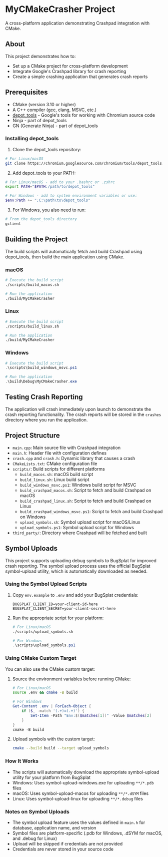 # MyCMakeCrasher Project

A cross-platform application demonstrating Crashpad integration with CMake.

## About

This project demonstrates how to:
- Set up a CMake project for cross-platform development
- Integrate Google's Crashpad library for crash reporting
- Create a simple crashing application that generates crash reports

## Prerequisites

- CMake (version 3.10 or higher)
- A C++ compiler (gcc, clang, MSVC, etc.)
- [depot_tools](https://commondatastorage.googleapis.com/chrome-infra-docs/flat/depot_tools/docs/html/depot_tools_tutorial.html#_setting_up) - Google's tools for working with Chromium source code
- Ninja - part of depot_tools
- GN (Generate Ninja) - part of depot_tools

### Installing depot_tools

1. Clone the depot_tools repository:

```bash
# For Linux/macOS
git clone https://chromium.googlesource.com/chromium/tools/depot_tools.git
```

2. Add depot_tools to your PATH:

```bash
# For Linux/macOS - add to your .bashrc or .zshrc
export PATH="$PATH:/path/to/depot_tools"
```

```powershell
# For Windows - add to system environment variables or use:
$env:Path += ";C:\path\to\depot_tools"
```

3. For Windows, you also need to run:

```powershell
# From the depot_tools directory
gclient
```

## Building the Project

The build scripts will automatically fetch and build Crashpad using depot_tools, then build the main application using CMake.

### macOS

```bash
# Execute the build script
./scripts/build_macos.sh

# Run the application
./build/MyCMakeCrasher
```

### Linux

```bash
# Execute the build script
./scripts/build_linux.sh

# Run the application
./build/MyCMakeCrasher
```

### Windows

```powershell
# Execute the build script
.\scripts\build_windows_msvc.ps1

# Run the application
.\build\Debug\MyCMakeCrasher.exe
```

## Testing Crash Reporting

The application will crash immediately upon launch to demonstrate the crash reporting functionality. The crash reports will be stored in the `crashes` directory where you run the application.

## Project Structure

- `main.cpp`: Main source file with Crashpad integration
- `main.h`: Header file with configuration defines
- `crash.cpp` and `crash.h`: Dynamic library that causes a crash
- `CMakeLists.txt`: CMake configuration file
- `scripts/`: Build scripts for different platforms
  - `build_macos.sh`: macOS build script
  - `build_linux.sh`: Linux build script
  - `build_windows_msvc.ps1`: Windows build script for MSVC
  - `build_crashpad_macos.sh`: Script to fetch and build Crashpad on macOS
  - `build_crashpad_linux.sh`: Script to fetch and build Crashpad on Linux
  - `build_crashpad_windows_msvc.ps1`: Script to fetch and build Crashpad on Windows
  - `upload_symbols.sh`: Symbol upload script for macOS/Linux
  - `upload_symbols.ps1`: Symbol upload script for Windows
- `third_party/`: Directory where Crashpad will be fetched and built 

## Symbol Uploads

This project supports uploading debug symbols to BugSplat for improved crash reporting. The symbol upload process uses the official BugSplat symbol-upload utility, which is automatically downloaded as needed.

### Using the Symbol Upload Scripts

1. Copy `env.example` to `.env` and add your BugSplat credentials:
   ```
   BUGSPLAT_CLIENT_ID=your-client-id-here
   BUGSPLAT_CLIENT_SECRET=your-client-secret-here
   ```

2. Run the appropriate script for your platform:
   ```bash
   # For Linux/macOS
   ./scripts/upload_symbols.sh
   ```
   ```powershell
   # For Windows
   .\scripts\upload_symbols.ps1
   ```

### Using CMake Custom Target

You can also use the CMake custom target:

1. Source the environment variables before running CMake:
   ```bash
   # For Linux/macOS
   source .env && cmake -B build
   ```
   ```powershell
   # For Windows
   Get-Content .env | ForEach-Object { 
       if ($_ -match '(.+)=(.+)') { 
           Set-Item -Path "Env:$($matches[1])" -Value $matches[2]
       }
   }
   cmake -B build
   ```

2. Upload symbols with the custom target:
   ```bash
   cmake --build build --target upload_symbols
   ```

### How It Works

- The scripts will automatically download the appropriate symbol-upload utility for your platform from BugSplat
- Windows: Uses symbol-upload-windows.exe for uploading `**/*.pdb` files
- macOS: Uses symbol-upload-macos for uploading `**/*.dSYM` files
- Linux: Uses symbol-upload-linux for uploading `**/*.debug` files

### Notes on Symbol Uploads

- The symbol upload feature uses the values defined in `main.h` for database, application name, and version
- Symbol files are platform-specific (.pdb for Windows, .dSYM for macOS, and .debug for Linux)
- Upload will be skipped if credentials are not provided
- Credentials are never stored in your source code 